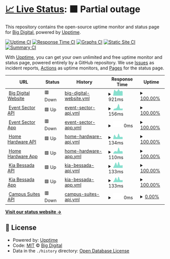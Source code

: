 # [📈 Live Status](https://big-digital.github.io/BIG_Upptime): <!--live status--> **🟧 Partial outage**

This repository contains the open-source uptime monitor and status page for [Big Digital](https://bigdigital.ca), powered by [Upptime](https://github.com/upptime/upptime).

[![Uptime CI](https://github.com/big-digital/BIG_Upptime/workflows/Uptime%20CI/badge.svg)](https://github.com/big-digital/BIG_Upptime/actions?query=workflow%3A%22Uptime+CI%22)
[![Response Time CI](https://github.com/big-digital/BIG_Upptime/workflows/Response%20Time%20CI/badge.svg)](https://github.com/big-digital/BIG_Upptime/actions?query=workflow%3A%22Response+Time+CI%22)
[![Graphs CI](https://github.com/big-digital/BIG_Upptime/workflows/Graphs%20CI/badge.svg)](https://github.com/big-digital/BIG_Upptime/actions?query=workflow%3A%22Graphs+CI%22)
[![Static Site CI](https://github.com/big-digital/BIG_Upptime/workflows/Static%20Site%20CI/badge.svg)](https://github.com/big-digital/BIG_Upptime/actions?query=workflow%3A%22Static+Site+CI%22)
[![Summary CI](https://github.com/big-digital/BIG_Upptime/workflows/Summary%20CI/badge.svg)](https://github.com/big-digital/BIG_Upptime/actions?query=workflow%3A%22Summary+CI%22)

With [Upptime](https://upptime.js.org), you can get your own unlimited and free uptime monitor and status page, powered entirely by a GitHub repository. We use [Issues](https://github.com/big-digital/BIG_Upptime/issues) as incident reports, [Actions](https://github.com/big-digital/BIG_Upptime/actions) as uptime monitors, and [Pages](https://big-digital.github.io/BIG_Upptime) for the status page.

<!--start: status pages-->
<!-- This summary is generated by Upptime (https://github.com/upptime/upptime) -->
<!-- Do not edit this manually, your changes will be overwritten -->
<!-- prettier-ignore -->
| URL | Status | History | Response Time | Uptime |
| --- | ------ | ------- | ------------- | ------ |
| <img alt="" src="https://icons.duckduckgo.com/ip3/bigdigital.ca.ico" height="13"> [Big Digital Website](https://bigdigital.ca) | 🟥 Down | [big-digital-website.yml](https://github.com/Big-Digital/BIG_Upptime/commits/HEAD/history/big-digital-website.yml) | <details><summary><img alt="Response time graph" src="./graphs/big-digital-website/response-time-week.png" height="20"> 921ms</summary><br><a href="https://big-digital.github.io/BIG_Upptime/history/big-digital-website"><img alt="Response time 1104" src="https://img.shields.io/endpoint?url=https%3A%2F%2Fraw.githubusercontent.com%2FBig-Digital%2FBIG_Upptime%2FHEAD%2Fapi%2Fbig-digital-website%2Fresponse-time.json"></a><br><a href="https://big-digital.github.io/BIG_Upptime/history/big-digital-website"><img alt="24-hour response time 786" src="https://img.shields.io/endpoint?url=https%3A%2F%2Fraw.githubusercontent.com%2FBig-Digital%2FBIG_Upptime%2FHEAD%2Fapi%2Fbig-digital-website%2Fresponse-time-day.json"></a><br><a href="https://big-digital.github.io/BIG_Upptime/history/big-digital-website"><img alt="7-day response time 921" src="https://img.shields.io/endpoint?url=https%3A%2F%2Fraw.githubusercontent.com%2FBig-Digital%2FBIG_Upptime%2FHEAD%2Fapi%2Fbig-digital-website%2Fresponse-time-week.json"></a><br><a href="https://big-digital.github.io/BIG_Upptime/history/big-digital-website"><img alt="30-day response time 1139" src="https://img.shields.io/endpoint?url=https%3A%2F%2Fraw.githubusercontent.com%2FBig-Digital%2FBIG_Upptime%2FHEAD%2Fapi%2Fbig-digital-website%2Fresponse-time-month.json"></a><br><a href="https://big-digital.github.io/BIG_Upptime/history/big-digital-website"><img alt="1-year response time 1104" src="https://img.shields.io/endpoint?url=https%3A%2F%2Fraw.githubusercontent.com%2FBig-Digital%2FBIG_Upptime%2FHEAD%2Fapi%2Fbig-digital-website%2Fresponse-time-year.json"></a></details> | <details><summary><a href="https://big-digital.github.io/BIG_Upptime/history/big-digital-website">100.00%</a></summary><a href="https://big-digital.github.io/BIG_Upptime/history/big-digital-website"><img alt="All-time uptime 99.99%" src="https://img.shields.io/endpoint?url=https%3A%2F%2Fraw.githubusercontent.com%2FBig-Digital%2FBIG_Upptime%2FHEAD%2Fapi%2Fbig-digital-website%2Fuptime.json"></a><br><a href="https://big-digital.github.io/BIG_Upptime/history/big-digital-website"><img alt="24-hour uptime 99.99%" src="https://img.shields.io/endpoint?url=https%3A%2F%2Fraw.githubusercontent.com%2FBig-Digital%2FBIG_Upptime%2FHEAD%2Fapi%2Fbig-digital-website%2Fuptime-day.json"></a><br><a href="https://big-digital.github.io/BIG_Upptime/history/big-digital-website"><img alt="7-day uptime 100.00%" src="https://img.shields.io/endpoint?url=https%3A%2F%2Fraw.githubusercontent.com%2FBig-Digital%2FBIG_Upptime%2FHEAD%2Fapi%2Fbig-digital-website%2Fuptime-week.json"></a><br><a href="https://big-digital.github.io/BIG_Upptime/history/big-digital-website"><img alt="30-day uptime 100.00%" src="https://img.shields.io/endpoint?url=https%3A%2F%2Fraw.githubusercontent.com%2FBig-Digital%2FBIG_Upptime%2FHEAD%2Fapi%2Fbig-digital-website%2Fuptime-month.json"></a><br><a href="https://big-digital.github.io/BIG_Upptime/history/big-digital-website"><img alt="1-year uptime 99.99%" src="https://img.shields.io/endpoint?url=https%3A%2F%2Fraw.githubusercontent.com%2FBig-Digital%2FBIG_Upptime%2FHEAD%2Fapi%2Fbig-digital-website%2Fuptime-year.json"></a></details>
| <img alt="" src="https://icons.duckduckgo.com/ip3/demo.bigdigital.ca.ico" height="13"> [Event Sector API](https://demo.bigdigital.ca/collections) | 🟩 Up | [event-sector-api.yml](https://github.com/Big-Digital/BIG_Upptime/commits/HEAD/history/event-sector-api.yml) | <details><summary><img alt="Response time graph" src="./graphs/event-sector-api/response-time-week.png" height="20"> 156ms</summary><br><a href="https://big-digital.github.io/BIG_Upptime/history/event-sector-api"><img alt="Response time 207" src="https://img.shields.io/endpoint?url=https%3A%2F%2Fraw.githubusercontent.com%2FBig-Digital%2FBIG_Upptime%2FHEAD%2Fapi%2Fevent-sector-api%2Fresponse-time.json"></a><br><a href="https://big-digital.github.io/BIG_Upptime/history/event-sector-api"><img alt="24-hour response time 113" src="https://img.shields.io/endpoint?url=https%3A%2F%2Fraw.githubusercontent.com%2FBig-Digital%2FBIG_Upptime%2FHEAD%2Fapi%2Fevent-sector-api%2Fresponse-time-day.json"></a><br><a href="https://big-digital.github.io/BIG_Upptime/history/event-sector-api"><img alt="7-day response time 156" src="https://img.shields.io/endpoint?url=https%3A%2F%2Fraw.githubusercontent.com%2FBig-Digital%2FBIG_Upptime%2FHEAD%2Fapi%2Fevent-sector-api%2Fresponse-time-week.json"></a><br><a href="https://big-digital.github.io/BIG_Upptime/history/event-sector-api"><img alt="30-day response time 195" src="https://img.shields.io/endpoint?url=https%3A%2F%2Fraw.githubusercontent.com%2FBig-Digital%2FBIG_Upptime%2FHEAD%2Fapi%2Fevent-sector-api%2Fresponse-time-month.json"></a><br><a href="https://big-digital.github.io/BIG_Upptime/history/event-sector-api"><img alt="1-year response time 207" src="https://img.shields.io/endpoint?url=https%3A%2F%2Fraw.githubusercontent.com%2FBig-Digital%2FBIG_Upptime%2FHEAD%2Fapi%2Fevent-sector-api%2Fresponse-time-year.json"></a></details> | <details><summary><a href="https://big-digital.github.io/BIG_Upptime/history/event-sector-api">100.00%</a></summary><a href="https://big-digital.github.io/BIG_Upptime/history/event-sector-api"><img alt="All-time uptime 99.99%" src="https://img.shields.io/endpoint?url=https%3A%2F%2Fraw.githubusercontent.com%2FBig-Digital%2FBIG_Upptime%2FHEAD%2Fapi%2Fevent-sector-api%2Fuptime.json"></a><br><a href="https://big-digital.github.io/BIG_Upptime/history/event-sector-api"><img alt="24-hour uptime 100.00%" src="https://img.shields.io/endpoint?url=https%3A%2F%2Fraw.githubusercontent.com%2FBig-Digital%2FBIG_Upptime%2FHEAD%2Fapi%2Fevent-sector-api%2Fuptime-day.json"></a><br><a href="https://big-digital.github.io/BIG_Upptime/history/event-sector-api"><img alt="7-day uptime 100.00%" src="https://img.shields.io/endpoint?url=https%3A%2F%2Fraw.githubusercontent.com%2FBig-Digital%2FBIG_Upptime%2FHEAD%2Fapi%2Fevent-sector-api%2Fuptime-week.json"></a><br><a href="https://big-digital.github.io/BIG_Upptime/history/event-sector-api"><img alt="30-day uptime 100.00%" src="https://img.shields.io/endpoint?url=https%3A%2F%2Fraw.githubusercontent.com%2FBig-Digital%2FBIG_Upptime%2FHEAD%2Fapi%2Fevent-sector-api%2Fuptime-month.json"></a><br><a href="https://big-digital.github.io/BIG_Upptime/history/event-sector-api"><img alt="1-year uptime 99.99%" src="https://img.shields.io/endpoint?url=https%3A%2F%2Fraw.githubusercontent.com%2FBig-Digital%2FBIG_Upptime%2FHEAD%2Fapi%2Fevent-sector-api%2Fuptime-year.json"></a></details>
| <img alt="" src="https://icons.duckduckgo.com/ip3/staging.demo.bigdigital.ca.ico" height="13"> [Event Sector App](https://staging.demo.bigdigital.ca/real-time-emergency-messaging) | 🟥 Down | [event-sector-app.yml](https://github.com/Big-Digital/BIG_Upptime/commits/HEAD/history/event-sector-app.yml) | <details><summary><img alt="Response time graph" src="./graphs/event-sector-app/response-time-week.png" height="20"> 0ms</summary><br><a href="https://big-digital.github.io/BIG_Upptime/history/event-sector-app"><img alt="Response time 178" src="https://img.shields.io/endpoint?url=https%3A%2F%2Fraw.githubusercontent.com%2FBig-Digital%2FBIG_Upptime%2FHEAD%2Fapi%2Fevent-sector-app%2Fresponse-time.json"></a><br><a href="https://big-digital.github.io/BIG_Upptime/history/event-sector-app"><img alt="24-hour response time 0" src="https://img.shields.io/endpoint?url=https%3A%2F%2Fraw.githubusercontent.com%2FBig-Digital%2FBIG_Upptime%2FHEAD%2Fapi%2Fevent-sector-app%2Fresponse-time-day.json"></a><br><a href="https://big-digital.github.io/BIG_Upptime/history/event-sector-app"><img alt="7-day response time 0" src="https://img.shields.io/endpoint?url=https%3A%2F%2Fraw.githubusercontent.com%2FBig-Digital%2FBIG_Upptime%2FHEAD%2Fapi%2Fevent-sector-app%2Fresponse-time-week.json"></a><br><a href="https://big-digital.github.io/BIG_Upptime/history/event-sector-app"><img alt="30-day response time 0" src="https://img.shields.io/endpoint?url=https%3A%2F%2Fraw.githubusercontent.com%2FBig-Digital%2FBIG_Upptime%2FHEAD%2Fapi%2Fevent-sector-app%2Fresponse-time-month.json"></a><br><a href="https://big-digital.github.io/BIG_Upptime/history/event-sector-app"><img alt="1-year response time 178" src="https://img.shields.io/endpoint?url=https%3A%2F%2Fraw.githubusercontent.com%2FBig-Digital%2FBIG_Upptime%2FHEAD%2Fapi%2Fevent-sector-app%2Fresponse-time-year.json"></a></details> | <details><summary><a href="https://big-digital.github.io/BIG_Upptime/history/event-sector-app">100.00%</a></summary><a href="https://big-digital.github.io/BIG_Upptime/history/event-sector-app"><img alt="All-time uptime 99.85%" src="https://img.shields.io/endpoint?url=https%3A%2F%2Fraw.githubusercontent.com%2FBig-Digital%2FBIG_Upptime%2FHEAD%2Fapi%2Fevent-sector-app%2Fuptime.json"></a><br><a href="https://big-digital.github.io/BIG_Upptime/history/event-sector-app"><img alt="24-hour uptime 100.00%" src="https://img.shields.io/endpoint?url=https%3A%2F%2Fraw.githubusercontent.com%2FBig-Digital%2FBIG_Upptime%2FHEAD%2Fapi%2Fevent-sector-app%2Fuptime-day.json"></a><br><a href="https://big-digital.github.io/BIG_Upptime/history/event-sector-app"><img alt="7-day uptime 100.00%" src="https://img.shields.io/endpoint?url=https%3A%2F%2Fraw.githubusercontent.com%2FBig-Digital%2FBIG_Upptime%2FHEAD%2Fapi%2Fevent-sector-app%2Fuptime-week.json"></a><br><a href="https://big-digital.github.io/BIG_Upptime/history/event-sector-app"><img alt="30-day uptime 100.00%" src="https://img.shields.io/endpoint?url=https%3A%2F%2Fraw.githubusercontent.com%2FBig-Digital%2FBIG_Upptime%2FHEAD%2Fapi%2Fevent-sector-app%2Fuptime-month.json"></a><br><a href="https://big-digital.github.io/BIG_Upptime/history/event-sector-app"><img alt="1-year uptime 99.85%" src="https://img.shields.io/endpoint?url=https%3A%2F%2Fraw.githubusercontent.com%2FBig-Digital%2FBIG_Upptime%2FHEAD%2Fapi%2Fevent-sector-app%2Fuptime-year.json"></a></details>
| <img alt="" src="https://icons.duckduckgo.com/ip3/homehardware.bigdigital.ca.ico" height="13"> [Home Hardware API](https://homehardware.bigdigital.ca/collections) | 🟩 Up | [home-hardware-api.yml](https://github.com/Big-Digital/BIG_Upptime/commits/HEAD/history/home-hardware-api.yml) | <details><summary><img alt="Response time graph" src="./graphs/home-hardware-api/response-time-week.png" height="20"> 134ms</summary><br><a href="https://big-digital.github.io/BIG_Upptime/history/home-hardware-api"><img alt="Response time 199" src="https://img.shields.io/endpoint?url=https%3A%2F%2Fraw.githubusercontent.com%2FBig-Digital%2FBIG_Upptime%2FHEAD%2Fapi%2Fhome-hardware-api%2Fresponse-time.json"></a><br><a href="https://big-digital.github.io/BIG_Upptime/history/home-hardware-api"><img alt="24-hour response time 94" src="https://img.shields.io/endpoint?url=https%3A%2F%2Fraw.githubusercontent.com%2FBig-Digital%2FBIG_Upptime%2FHEAD%2Fapi%2Fhome-hardware-api%2Fresponse-time-day.json"></a><br><a href="https://big-digital.github.io/BIG_Upptime/history/home-hardware-api"><img alt="7-day response time 134" src="https://img.shields.io/endpoint?url=https%3A%2F%2Fraw.githubusercontent.com%2FBig-Digital%2FBIG_Upptime%2FHEAD%2Fapi%2Fhome-hardware-api%2Fresponse-time-week.json"></a><br><a href="https://big-digital.github.io/BIG_Upptime/history/home-hardware-api"><img alt="30-day response time 173" src="https://img.shields.io/endpoint?url=https%3A%2F%2Fraw.githubusercontent.com%2FBig-Digital%2FBIG_Upptime%2FHEAD%2Fapi%2Fhome-hardware-api%2Fresponse-time-month.json"></a><br><a href="https://big-digital.github.io/BIG_Upptime/history/home-hardware-api"><img alt="1-year response time 199" src="https://img.shields.io/endpoint?url=https%3A%2F%2Fraw.githubusercontent.com%2FBig-Digital%2FBIG_Upptime%2FHEAD%2Fapi%2Fhome-hardware-api%2Fresponse-time-year.json"></a></details> | <details><summary><a href="https://big-digital.github.io/BIG_Upptime/history/home-hardware-api">100.00%</a></summary><a href="https://big-digital.github.io/BIG_Upptime/history/home-hardware-api"><img alt="All-time uptime 100.00%" src="https://img.shields.io/endpoint?url=https%3A%2F%2Fraw.githubusercontent.com%2FBig-Digital%2FBIG_Upptime%2FHEAD%2Fapi%2Fhome-hardware-api%2Fuptime.json"></a><br><a href="https://big-digital.github.io/BIG_Upptime/history/home-hardware-api"><img alt="24-hour uptime 100.00%" src="https://img.shields.io/endpoint?url=https%3A%2F%2Fraw.githubusercontent.com%2FBig-Digital%2FBIG_Upptime%2FHEAD%2Fapi%2Fhome-hardware-api%2Fuptime-day.json"></a><br><a href="https://big-digital.github.io/BIG_Upptime/history/home-hardware-api"><img alt="7-day uptime 100.00%" src="https://img.shields.io/endpoint?url=https%3A%2F%2Fraw.githubusercontent.com%2FBig-Digital%2FBIG_Upptime%2FHEAD%2Fapi%2Fhome-hardware-api%2Fuptime-week.json"></a><br><a href="https://big-digital.github.io/BIG_Upptime/history/home-hardware-api"><img alt="30-day uptime 100.00%" src="https://img.shields.io/endpoint?url=https%3A%2F%2Fraw.githubusercontent.com%2FBig-Digital%2FBIG_Upptime%2FHEAD%2Fapi%2Fhome-hardware-api%2Fuptime-month.json"></a><br><a href="https://big-digital.github.io/BIG_Upptime/history/home-hardware-api"><img alt="1-year uptime 100.00%" src="https://img.shields.io/endpoint?url=https%3A%2F%2Fraw.githubusercontent.com%2FBig-Digital%2FBIG_Upptime%2FHEAD%2Fapi%2Fhome-hardware-api%2Fuptime-year.json"></a></details>
| <img alt="" src="https://icons.duckduckgo.com/ip3/app.homehardware.bigdigital.ca.ico" height="13"> [Home Hardware App](https://app.homehardware.bigdigital.ca/content) | 🟩 Up | [home-hardware-app.yml](https://github.com/Big-Digital/BIG_Upptime/commits/HEAD/history/home-hardware-app.yml) | <details><summary><img alt="Response time graph" src="./graphs/home-hardware-app/response-time-week.png" height="20"> 110ms</summary><br><a href="https://big-digital.github.io/BIG_Upptime/history/home-hardware-app"><img alt="Response time 182" src="https://img.shields.io/endpoint?url=https%3A%2F%2Fraw.githubusercontent.com%2FBig-Digital%2FBIG_Upptime%2FHEAD%2Fapi%2Fhome-hardware-app%2Fresponse-time.json"></a><br><a href="https://big-digital.github.io/BIG_Upptime/history/home-hardware-app"><img alt="24-hour response time 85" src="https://img.shields.io/endpoint?url=https%3A%2F%2Fraw.githubusercontent.com%2FBig-Digital%2FBIG_Upptime%2FHEAD%2Fapi%2Fhome-hardware-app%2Fresponse-time-day.json"></a><br><a href="https://big-digital.github.io/BIG_Upptime/history/home-hardware-app"><img alt="7-day response time 110" src="https://img.shields.io/endpoint?url=https%3A%2F%2Fraw.githubusercontent.com%2FBig-Digital%2FBIG_Upptime%2FHEAD%2Fapi%2Fhome-hardware-app%2Fresponse-time-week.json"></a><br><a href="https://big-digital.github.io/BIG_Upptime/history/home-hardware-app"><img alt="30-day response time 172" src="https://img.shields.io/endpoint?url=https%3A%2F%2Fraw.githubusercontent.com%2FBig-Digital%2FBIG_Upptime%2FHEAD%2Fapi%2Fhome-hardware-app%2Fresponse-time-month.json"></a><br><a href="https://big-digital.github.io/BIG_Upptime/history/home-hardware-app"><img alt="1-year response time 182" src="https://img.shields.io/endpoint?url=https%3A%2F%2Fraw.githubusercontent.com%2FBig-Digital%2FBIG_Upptime%2FHEAD%2Fapi%2Fhome-hardware-app%2Fresponse-time-year.json"></a></details> | <details><summary><a href="https://big-digital.github.io/BIG_Upptime/history/home-hardware-app">100.00%</a></summary><a href="https://big-digital.github.io/BIG_Upptime/history/home-hardware-app"><img alt="All-time uptime 100.00%" src="https://img.shields.io/endpoint?url=https%3A%2F%2Fraw.githubusercontent.com%2FBig-Digital%2FBIG_Upptime%2FHEAD%2Fapi%2Fhome-hardware-app%2Fuptime.json"></a><br><a href="https://big-digital.github.io/BIG_Upptime/history/home-hardware-app"><img alt="24-hour uptime 100.00%" src="https://img.shields.io/endpoint?url=https%3A%2F%2Fraw.githubusercontent.com%2FBig-Digital%2FBIG_Upptime%2FHEAD%2Fapi%2Fhome-hardware-app%2Fuptime-day.json"></a><br><a href="https://big-digital.github.io/BIG_Upptime/history/home-hardware-app"><img alt="7-day uptime 100.00%" src="https://img.shields.io/endpoint?url=https%3A%2F%2Fraw.githubusercontent.com%2FBig-Digital%2FBIG_Upptime%2FHEAD%2Fapi%2Fhome-hardware-app%2Fuptime-week.json"></a><br><a href="https://big-digital.github.io/BIG_Upptime/history/home-hardware-app"><img alt="30-day uptime 100.00%" src="https://img.shields.io/endpoint?url=https%3A%2F%2Fraw.githubusercontent.com%2FBig-Digital%2FBIG_Upptime%2FHEAD%2Fapi%2Fhome-hardware-app%2Fuptime-month.json"></a><br><a href="https://big-digital.github.io/BIG_Upptime/history/home-hardware-app"><img alt="1-year uptime 100.00%" src="https://img.shields.io/endpoint?url=https%3A%2F%2Fraw.githubusercontent.com%2FBig-Digital%2FBIG_Upptime%2FHEAD%2Fapi%2Fhome-hardware-app%2Fuptime-year.json"></a></details>
| <img alt="" src="https://icons.duckduckgo.com/ip3/kia-bessada.bigdigital.ca.ico" height="13"> [Kia Bessada API](https://kia-bessada.bigdigital.ca/collections) | 🟩 Up | [kia-bessada-api.yml](https://github.com/Big-Digital/BIG_Upptime/commits/HEAD/history/kia-bessada-api.yml) | <details><summary><img alt="Response time graph" src="./graphs/kia-bessada-api/response-time-week.png" height="20"> 133ms</summary><br><a href="https://big-digital.github.io/BIG_Upptime/history/kia-bessada-api"><img alt="Response time 193" src="https://img.shields.io/endpoint?url=https%3A%2F%2Fraw.githubusercontent.com%2FBig-Digital%2FBIG_Upptime%2FHEAD%2Fapi%2Fkia-bessada-api%2Fresponse-time.json"></a><br><a href="https://big-digital.github.io/BIG_Upptime/history/kia-bessada-api"><img alt="24-hour response time 103" src="https://img.shields.io/endpoint?url=https%3A%2F%2Fraw.githubusercontent.com%2FBig-Digital%2FBIG_Upptime%2FHEAD%2Fapi%2Fkia-bessada-api%2Fresponse-time-day.json"></a><br><a href="https://big-digital.github.io/BIG_Upptime/history/kia-bessada-api"><img alt="7-day response time 133" src="https://img.shields.io/endpoint?url=https%3A%2F%2Fraw.githubusercontent.com%2FBig-Digital%2FBIG_Upptime%2FHEAD%2Fapi%2Fkia-bessada-api%2Fresponse-time-week.json"></a><br><a href="https://big-digital.github.io/BIG_Upptime/history/kia-bessada-api"><img alt="30-day response time 201" src="https://img.shields.io/endpoint?url=https%3A%2F%2Fraw.githubusercontent.com%2FBig-Digital%2FBIG_Upptime%2FHEAD%2Fapi%2Fkia-bessada-api%2Fresponse-time-month.json"></a><br><a href="https://big-digital.github.io/BIG_Upptime/history/kia-bessada-api"><img alt="1-year response time 193" src="https://img.shields.io/endpoint?url=https%3A%2F%2Fraw.githubusercontent.com%2FBig-Digital%2FBIG_Upptime%2FHEAD%2Fapi%2Fkia-bessada-api%2Fresponse-time-year.json"></a></details> | <details><summary><a href="https://big-digital.github.io/BIG_Upptime/history/kia-bessada-api">100.00%</a></summary><a href="https://big-digital.github.io/BIG_Upptime/history/kia-bessada-api"><img alt="All-time uptime 100.00%" src="https://img.shields.io/endpoint?url=https%3A%2F%2Fraw.githubusercontent.com%2FBig-Digital%2FBIG_Upptime%2FHEAD%2Fapi%2Fkia-bessada-api%2Fuptime.json"></a><br><a href="https://big-digital.github.io/BIG_Upptime/history/kia-bessada-api"><img alt="24-hour uptime 100.00%" src="https://img.shields.io/endpoint?url=https%3A%2F%2Fraw.githubusercontent.com%2FBig-Digital%2FBIG_Upptime%2FHEAD%2Fapi%2Fkia-bessada-api%2Fuptime-day.json"></a><br><a href="https://big-digital.github.io/BIG_Upptime/history/kia-bessada-api"><img alt="7-day uptime 100.00%" src="https://img.shields.io/endpoint?url=https%3A%2F%2Fraw.githubusercontent.com%2FBig-Digital%2FBIG_Upptime%2FHEAD%2Fapi%2Fkia-bessada-api%2Fuptime-week.json"></a><br><a href="https://big-digital.github.io/BIG_Upptime/history/kia-bessada-api"><img alt="30-day uptime 100.00%" src="https://img.shields.io/endpoint?url=https%3A%2F%2Fraw.githubusercontent.com%2FBig-Digital%2FBIG_Upptime%2FHEAD%2Fapi%2Fkia-bessada-api%2Fuptime-month.json"></a><br><a href="https://big-digital.github.io/BIG_Upptime/history/kia-bessada-api"><img alt="1-year uptime 100.00%" src="https://img.shields.io/endpoint?url=https%3A%2F%2Fraw.githubusercontent.com%2FBig-Digital%2FBIG_Upptime%2FHEAD%2Fapi%2Fkia-bessada-api%2Fuptime-year.json"></a></details>
| <img alt="" src="https://icons.duckduckgo.com/ip3/app.kia-bessada.bigdigital.ca.ico" height="13"> [Kia Bessada App](https://app.kia-bessada.bigdigital.ca) | 🟩 Up | [kia-bessada-app.yml](https://github.com/Big-Digital/BIG_Upptime/commits/HEAD/history/kia-bessada-app.yml) | <details><summary><img alt="Response time graph" src="./graphs/kia-bessada-app/response-time-week.png" height="20"> 133ms</summary><br><a href="https://big-digital.github.io/BIG_Upptime/history/kia-bessada-app"><img alt="Response time 183" src="https://img.shields.io/endpoint?url=https%3A%2F%2Fraw.githubusercontent.com%2FBig-Digital%2FBIG_Upptime%2FHEAD%2Fapi%2Fkia-bessada-app%2Fresponse-time.json"></a><br><a href="https://big-digital.github.io/BIG_Upptime/history/kia-bessada-app"><img alt="24-hour response time 97" src="https://img.shields.io/endpoint?url=https%3A%2F%2Fraw.githubusercontent.com%2FBig-Digital%2FBIG_Upptime%2FHEAD%2Fapi%2Fkia-bessada-app%2Fresponse-time-day.json"></a><br><a href="https://big-digital.github.io/BIG_Upptime/history/kia-bessada-app"><img alt="7-day response time 133" src="https://img.shields.io/endpoint?url=https%3A%2F%2Fraw.githubusercontent.com%2FBig-Digital%2FBIG_Upptime%2FHEAD%2Fapi%2Fkia-bessada-app%2Fresponse-time-week.json"></a><br><a href="https://big-digital.github.io/BIG_Upptime/history/kia-bessada-app"><img alt="30-day response time 185" src="https://img.shields.io/endpoint?url=https%3A%2F%2Fraw.githubusercontent.com%2FBig-Digital%2FBIG_Upptime%2FHEAD%2Fapi%2Fkia-bessada-app%2Fresponse-time-month.json"></a><br><a href="https://big-digital.github.io/BIG_Upptime/history/kia-bessada-app"><img alt="1-year response time 183" src="https://img.shields.io/endpoint?url=https%3A%2F%2Fraw.githubusercontent.com%2FBig-Digital%2FBIG_Upptime%2FHEAD%2Fapi%2Fkia-bessada-app%2Fresponse-time-year.json"></a></details> | <details><summary><a href="https://big-digital.github.io/BIG_Upptime/history/kia-bessada-app">100.00%</a></summary><a href="https://big-digital.github.io/BIG_Upptime/history/kia-bessada-app"><img alt="All-time uptime 100.00%" src="https://img.shields.io/endpoint?url=https%3A%2F%2Fraw.githubusercontent.com%2FBig-Digital%2FBIG_Upptime%2FHEAD%2Fapi%2Fkia-bessada-app%2Fuptime.json"></a><br><a href="https://big-digital.github.io/BIG_Upptime/history/kia-bessada-app"><img alt="24-hour uptime 100.00%" src="https://img.shields.io/endpoint?url=https%3A%2F%2Fraw.githubusercontent.com%2FBig-Digital%2FBIG_Upptime%2FHEAD%2Fapi%2Fkia-bessada-app%2Fuptime-day.json"></a><br><a href="https://big-digital.github.io/BIG_Upptime/history/kia-bessada-app"><img alt="7-day uptime 100.00%" src="https://img.shields.io/endpoint?url=https%3A%2F%2Fraw.githubusercontent.com%2FBig-Digital%2FBIG_Upptime%2FHEAD%2Fapi%2Fkia-bessada-app%2Fuptime-week.json"></a><br><a href="https://big-digital.github.io/BIG_Upptime/history/kia-bessada-app"><img alt="30-day uptime 100.00%" src="https://img.shields.io/endpoint?url=https%3A%2F%2Fraw.githubusercontent.com%2FBig-Digital%2FBIG_Upptime%2FHEAD%2Fapi%2Fkia-bessada-app%2Fuptime-month.json"></a><br><a href="https://big-digital.github.io/BIG_Upptime/history/kia-bessada-app"><img alt="1-year uptime 100.00%" src="https://img.shields.io/endpoint?url=https%3A%2F%2Fraw.githubusercontent.com%2FBig-Digital%2FBIG_Upptime%2FHEAD%2Fapi%2Fkia-bessada-app%2Fuptime-year.json"></a></details>
| <img alt="" src="https://icons.duckduckgo.com/ip3/campus-suite.greenfeeds.ca.ico" height="13"> [Campus Suites API](https://campus-suite.greenfeeds.ca/collections) | 🟥 Down | [campus-suites-api.yml](https://github.com/Big-Digital/BIG_Upptime/commits/HEAD/history/campus-suites-api.yml) | <details><summary><img alt="Response time graph" src="./graphs/campus-suites-api/response-time-week.png" height="20"> 0ms</summary><br><a href="https://big-digital.github.io/BIG_Upptime/history/campus-suites-api"><img alt="Response time 0" src="https://img.shields.io/endpoint?url=https%3A%2F%2Fraw.githubusercontent.com%2FBig-Digital%2FBIG_Upptime%2FHEAD%2Fapi%2Fcampus-suites-api%2Fresponse-time.json"></a><br><a href="https://big-digital.github.io/BIG_Upptime/history/campus-suites-api"><img alt="24-hour response time 0" src="https://img.shields.io/endpoint?url=https%3A%2F%2Fraw.githubusercontent.com%2FBig-Digital%2FBIG_Upptime%2FHEAD%2Fapi%2Fcampus-suites-api%2Fresponse-time-day.json"></a><br><a href="https://big-digital.github.io/BIG_Upptime/history/campus-suites-api"><img alt="7-day response time 0" src="https://img.shields.io/endpoint?url=https%3A%2F%2Fraw.githubusercontent.com%2FBig-Digital%2FBIG_Upptime%2FHEAD%2Fapi%2Fcampus-suites-api%2Fresponse-time-week.json"></a><br><a href="https://big-digital.github.io/BIG_Upptime/history/campus-suites-api"><img alt="30-day response time 0" src="https://img.shields.io/endpoint?url=https%3A%2F%2Fraw.githubusercontent.com%2FBig-Digital%2FBIG_Upptime%2FHEAD%2Fapi%2Fcampus-suites-api%2Fresponse-time-month.json"></a><br><a href="https://big-digital.github.io/BIG_Upptime/history/campus-suites-api"><img alt="1-year response time 0" src="https://img.shields.io/endpoint?url=https%3A%2F%2Fraw.githubusercontent.com%2FBig-Digital%2FBIG_Upptime%2FHEAD%2Fapi%2Fcampus-suites-api%2Fresponse-time-year.json"></a></details> | <details><summary><a href="https://big-digital.github.io/BIG_Upptime/history/campus-suites-api">0.00%</a></summary><a href="https://big-digital.github.io/BIG_Upptime/history/campus-suites-api"><img alt="All-time uptime 0.00%" src="https://img.shields.io/endpoint?url=https%3A%2F%2Fraw.githubusercontent.com%2FBig-Digital%2FBIG_Upptime%2FHEAD%2Fapi%2Fcampus-suites-api%2Fuptime.json"></a><br><a href="https://big-digital.github.io/BIG_Upptime/history/campus-suites-api"><img alt="24-hour uptime 0.00%" src="https://img.shields.io/endpoint?url=https%3A%2F%2Fraw.githubusercontent.com%2FBig-Digital%2FBIG_Upptime%2FHEAD%2Fapi%2Fcampus-suites-api%2Fuptime-day.json"></a><br><a href="https://big-digital.github.io/BIG_Upptime/history/campus-suites-api"><img alt="7-day uptime 0.00%" src="https://img.shields.io/endpoint?url=https%3A%2F%2Fraw.githubusercontent.com%2FBig-Digital%2FBIG_Upptime%2FHEAD%2Fapi%2Fcampus-suites-api%2Fuptime-week.json"></a><br><a href="https://big-digital.github.io/BIG_Upptime/history/campus-suites-api"><img alt="30-day uptime 0.00%" src="https://img.shields.io/endpoint?url=https%3A%2F%2Fraw.githubusercontent.com%2FBig-Digital%2FBIG_Upptime%2FHEAD%2Fapi%2Fcampus-suites-api%2Fuptime-month.json"></a><br><a href="https://big-digital.github.io/BIG_Upptime/history/campus-suites-api"><img alt="1-year uptime 0.00%" src="https://img.shields.io/endpoint?url=https%3A%2F%2Fraw.githubusercontent.com%2FBig-Digital%2FBIG_Upptime%2FHEAD%2Fapi%2Fcampus-suites-api%2Fuptime-year.json"></a></details>

<!--end: status pages-->

[**Visit our status website →**](https://big-digital.github.io/BIG_Upptime)

## 📄 License

- Powered by: [Upptime](https://github.com/upptime/upptime)
- Code: [MIT](./LICENSE) © [Big Digital](https://bigdigital.ca)
- Data in the `./history` directory: [Open Database License](https://opendatacommons.org/licenses/odbl/1-0/)
